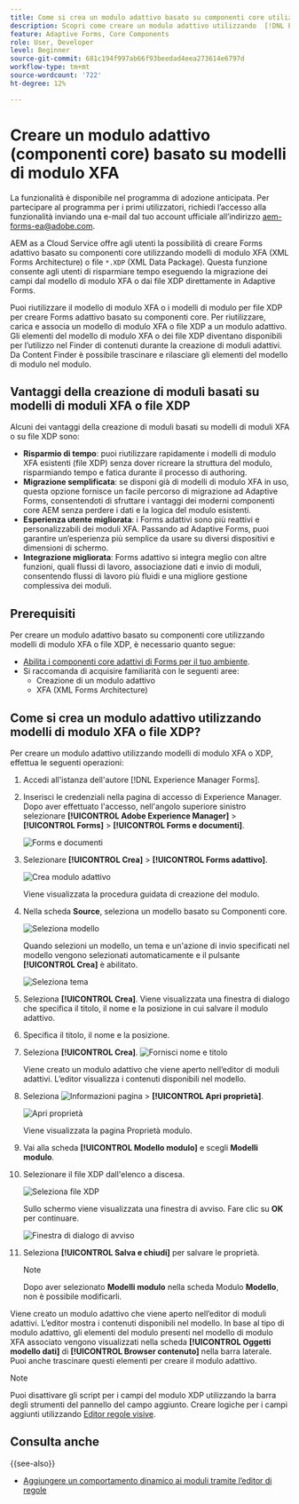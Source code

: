 ```yaml
---
title: Come si crea un modulo adattivo basato su componenti core utilizzando i modelli di modulo XFA?
description: Scopri come creare un modulo adattivo utilizzando  [!DNL Experience Manager Forms] i modelli di modulo XFA o i file XDP.
feature: Adaptive Forms, Core Components
role: User, Developer
level: Beginner
source-git-commit: 681c194f997ab66f93beedad4eea273614e6797d
workflow-type: tm+mt
source-wordcount: '722'
ht-degree: 12%

---
```



# Creare un modulo adattivo (componenti core) basato su modelli di modulo XFA

<span class="preview"> La funzionalità è disponibile nel programma di adozione anticipata. Per partecipare al programma per i primi utilizzatori, richiedi l’accesso alla funzionalità inviando una e-mail dal tuo account ufficiale all’indirizzo aem-forms-ea@adobe.com. </span>

AEM as a Cloud Service offre agli utenti la possibilità di creare Forms adattivo basato su componenti core utilizzando modelli di modulo XFA (XML Forms Architecture) o file `*.XDP` (XML Data Package). Questa funzione consente agli utenti di risparmiare tempo eseguendo la migrazione dei campi dal modello di modulo XFA o dai file XDP direttamente in Adaptive Forms.

Puoi riutilizzare il modello di modulo XFA o i modelli di modulo per file XDP per creare Forms adattivo basato su componenti core. Per riutilizzare, carica e associa un modello di modulo XFA o file XDP a un modulo adattivo. Gli elementi del modello di modulo XFA o dei file XDP diventano disponibili per l’utilizzo nel Finder di contenuti durante la creazione di moduli adattivi. Da Content Finder è possibile trascinare e rilasciare gli elementi del modello di modulo nel modulo.

## Vantaggi della creazione di moduli basati su modelli di moduli XFA o file XDP

Alcuni dei vantaggi della creazione di moduli basati su modelli di moduli XFA o su file XDP sono:

* **Risparmio di tempo**: puoi riutilizzare rapidamente i modelli di modulo XFA esistenti (file XDP) senza dover ricreare la struttura del modulo, risparmiando tempo e fatica durante il processo di authoring.
* **Migrazione semplificata**: se disponi già di modelli di modulo XFA in uso, questa opzione fornisce un facile percorso di migrazione ad Adaptive Forms, consentendoti di sfruttare i vantaggi dei moderni componenti core AEM senza perdere i dati e la logica del modulo esistenti.
* **Esperienza utente migliorata**: i Forms adattivi sono più reattivi e personalizzabili dei moduli XFA. Passando ad Adaptive Forms, puoi garantire un’esperienza più semplice da usare su diversi dispositivi e dimensioni di schermo.
* **Integrazione migliorata**: Forms adattivo si integra meglio con altre funzioni, quali flussi di lavoro, associazione dati e invio di moduli, consentendo flussi di lavoro più fluidi e una migliore gestione complessiva dei moduli.

## Prerequisiti

Per creare un modulo adattivo basato su componenti core utilizzando modelli di modulo XFA o file XDP, è necessario quanto segue:

* [Abilita i componenti core adattivi di Forms per il tuo ambiente](enable-adaptive-forms-core-components.md).
* Si raccomanda di acquisire familiarità con le seguenti aree:
   * Creazione di un modulo adattivo
   * XFA (XML Forms Architecture)

## Come si crea un modulo adattivo utilizzando modelli di modulo XFA o file XDP?

Per creare un modulo adattivo utilizzando modelli di modulo XFA o XDP, effettua le seguenti operazioni:

1. Accedi all&#39;istanza dell&#39;autore [!DNL Experience Manager Forms].
1. Inserisci le credenziali nella pagina di accesso di Experience Manager. Dopo aver effettuato l&#39;accesso, nell&#39;angolo superiore sinistro selezionare **[!UICONTROL Adobe Experience Manager]** > **[!UICONTROL Forms]** > **[!UICONTROL Forms e documenti]**.

   ![Forms e documenti](/help/forms/assets/create-fdm.png)

1. Selezionare **[!UICONTROL Crea]** > **[!UICONTROL Forms adattivo]**.

   ![Crea modulo adattivo](/help/forms/assets/create-af.png)

   Viene visualizzata la procedura guidata di creazione del modulo.
1. Nella scheda **Source**, seleziona un modello basato su Componenti core.

   ![Seleziona modello](/help/forms/assets/select-template.png)

   Quando selezioni un modello, un tema e un&#39;azione di invio specificati nel modello vengono selezionati automaticamente e il pulsante **[!UICONTROL Crea]** è abilitato.

   ![Seleziona tema](/help/forms/assets/select-form-theme.png)

1. Seleziona **[!UICONTROL Crea]**. Viene visualizzata una finestra di dialogo che specifica il titolo, il nome e la posizione in cui salvare il modulo adattivo.
1. Specifica il titolo, il nome e la posizione.
1. Seleziona **[!UICONTROL Crea]**.
   ![Fornisci nome e titolo](/help/forms/assets/create-form.png)

   Viene creato un modulo adattivo che viene aperto nell’editor di moduli adattivi. L’editor visualizza i contenuti disponibili nel modello.
1. Seleziona ![Informazioni pagina](/help/forms/assets/Smock_Properties_18_N.svg) > **[!UICONTROL Apri proprietà]**.

   ![Apri proprietà](/help/forms/assets/form-properties.png)

   Viene visualizzata la pagina Proprietà modulo.
1. Vai alla scheda **[!UICONTROL Modello modulo]** e scegli **Modelli modulo**.
1. Selezionare il file XDP dall&#39;elenco a discesa.

   ![Seleziona file XDP](/help/forms/assets/select-xdp-file.png)

   Sullo schermo viene visualizzata una finestra di avviso. Fare clic su **OK** per continuare.

   ![Finestra di dialogo di avviso](/help/forms/assets/fdm-warning.png)

1. Seleziona **[!UICONTROL Salva e chiudi]** per salvare le proprietà.

   >[!NOTE]
   >
   > Dopo aver selezionato **Modelli modulo** nella scheda Modulo **Modello**, non è possibile modificarli.


Viene creato un modulo adattivo che viene aperto nell’editor di moduli adattivi. L’editor mostra i contenuti disponibili nel modello.  In base al tipo di modulo adattivo, gli elementi del modulo presenti nel modello di modulo XFA associato vengono visualizzati nella scheda **[!UICONTROL Oggetti modello dati]** di **[!UICONTROL Browser contenuto]** nella barra laterale. Puoi anche trascinare questi elementi per creare il modulo adattivo.

>[!NOTE]
>
> Puoi disattivare gli script per i campi del modulo XDP utilizzando la barra degli strumenti del pannello del campo aggiunto. Creare logiche per i campi aggiunti utilizzando [Editor regole visive](/help/forms/rule-editor-core-components.md).

## Consulta anche

{{see-also}}
* [Aggiungere un comportamento dinamico ai moduli tramite l’editor di regole](/help/forms/rule-editor-core-components.md)